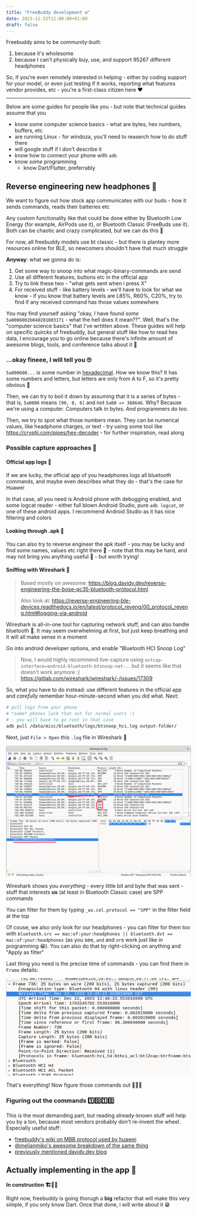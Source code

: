 ```yaml
---
title: "FreeBuddy development ⚙️"
date: 2023-12-22T12:00:00+01:00
draft: false
---
```



Freebuddy aims to be community-built:
1. because it's wholesome
2. because I can't physically buy, use, and support 95267 different headphones

So, if you're even remotely interested in helping - either by coding support for your model, or even just testing if it works, reporting what features vendor provides, etc - you're a first-class citizen here ❤️

---

Below are some guides for people like you - but note that technical guides assume that you
- know some computer science basics - what are bytes, hex numbers, buffers, etc
- are running Linux - for windoza, you'll need to reaserch how to do stuff there
- will google stuff if I don't describe it
- know how to connect your phone with `adb`
- know *some* programming
	- know Dart/Flutter, preferrably

## Reverse engineering new headphones 🥼

We want to figure out how stock app communicates with our buds - how it sends commands, reads their batteries etc

Any custom functionality like that could be done either by Bluetooth Low Energy (for example, AirPods use it), or Bluetooth Classic (FreeBuds use it). Both can be chaotic and crazy complicated, but we can do this 💪

For now, all freebuddy models use bt classic - but there is plantey more resources online for BLE, so newcomers shouldn't have that much struggle

**Anyway**: what we gonna do is:
1. Get some way to snoop into what magic-binary-commands are send
2. Use all different features, buttons etc in the official app
3. Try to link these two - "what gets sent when i press X"
4. For received stuff - like battery levels - we'll have to look for what we know - if you know that battery levels are L85%, R60%, C20%, try to find if any received command has those values somewhere

You may find yourself asking "okay, I have found *some* `5a0006002b040201003171` - what the hell does it mean??". Well, that's the "computer science basics" that I've wrtitten above. These guides will help on specific quircks of freebuddy, but general stuff like how to read hex data, I encourage you to go online because there's infinite amount of awesome blogs, tools, and conference talks about it 💝

### ...okay fineee, I will tell you 🙄
`5a000600...` is some number in [hexadecimal](https://simple.wikipedia.org/wiki/Hexadecimal). How we know this? It has some numbers and letters, but letters are only from A to F, so it's pretty obvious 👀

Then, we can try to boil it down by assuming that it is a series of bytes - that is, `5a0006` means `[90, 0, 6]` and not `5a00 => 368646`. Why? Because we're using a computer. Computers talk in bytes. And programmers do too.

Then, we try to spot what those numbers mean. They can be numerical values, like headphone charges, or text - try using some tool like https://cryptii.com/pipes/hex-decoder - for further inspiration, read along

### Possible capture approaches 🎣

#### Official app logs 📜

If we are lucky, the official app of you headphones logs all bluetooth commands, and maybe even describes what they do - that's the case for Huawei

In that case, all you need is Android phone with debugging enabled, and some logcat reader - either full blown Android Studio, pure `adb logcat`, or one of these android apps. I recommend Android Studio as it has nice filtering and colors

#### Looking through .apk 📂

You can also try to reverse engineer the apk itself - you may be lucky and find some names, values etc right there 👀 - note that this may be hard, and may not bring you anything useful 🤷 - but worth trying!

#### Sniffing with Wireshark 🦈

> Based mostly on awesome: https://blog.davidv.dev/reverse-engineering-the-bose-qc35-bluetooth-protocol.html
> 
> Also look at: https://reverse-engineering-ble-devices.readthedocs.io/en/latest/protocol_reveng/00_protocol_reveng.html#logging-via-android

Wireshark is all-in-one tool for capturing network stuff, and can also handle bluetooth 💙. It may seem overwhelming at first, but just keep breathing and it will all make sense in a moment

Go into android developer options, and enable "Bluetooth HCI Snoop Log"

> Now, I would highly recommend live-capture using `extcap-interface=android-bluetooth-btsnoop-net-`... but it seems like that doesn't work anymore :( https://gitlab.com/wireshark/wireshark/-/issues/17309

So, what you have to do instead: use different features in the official app and *carefully* remember hour-minute-second when you did what. Next:

```bash
# pull logs from your phone
# *some* phones lock that out for normal users :( 
# - you will have to go root in that case
adb pull /data/misc/bluetooth/logs/btsnoop_hci.log output-folder/
```

Next, just `File > Open` this `.log` file in Wireshark 🎉

![Example Wireshark view](example-wireshark.png)

Wireshark shows you *everything* - every little bit and byte that was sent - stuff that interests **us** (at least in Bluetooth Classic case) are SPP commands

You can filter for them by typing `_ws.col.protocol == "SPP"` in the filter field at the top

Of couse, we also only look for our headphones - you can filter for them too with `bluetooth.src == mac:of:your:headphones || bluetooth.dst == mac:of:your:headphones` (as you see, `and` and `or`s work just like in programming 😁). You can also do that by right-clicking on anything and "Apply as filter"

Last thing you need is the precise time of commands - you can find them in `Frame` details:

![Frame tab unfolded](frame-unfolded.png)

That's everything! Now figure those commands out 🧠🧠🧠

### Figuring out the commands 1️⃣0️⃣1️⃣0️⃣

This is the most demanding part, but reading already-known stuff will help you by a ton, because most vendors probably don't re-invent the wheel. Especially useful stuff:
- [freebuddy's wiki on MBB protocol used by huawei](https://github.com/TheLastGimbus/FreeBuddy/blob/master/notes/mbb-protocol-wiki.md)
- [@melianmiko's awesome breakdown of the same thing](https://mmk.pw/en/posts/freebuds-4i-proto/)
- [previously mentioned davidv.dev blog](https://blog.davidv.dev/reverse-engineering-the-bose-qc35-bluetooth-protocol.html)

## Actually implementing in the app 📱
**In construction 🏗️👨‍🏭**

Right now, freebuddy is going thorugh a **big** refactor that will make this very simple, if you only know Dart. Once that done, i will write about it 😁